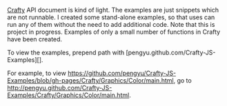 [Crafty](http://craftyjs.com) API document is kind of light. The examples are just snippets which are not runnable. I created some stand-alone examples, so that uses can run any of them without the need to add additional code. Note that this is project in progress. Examples of only a small number of functions in Crafty have been created.

To view the examples, prepend path with [pengyu.github.com/Crafty-JS-Examples][].

For example, to view <https://github.com/pengyu/Crafty-JS-Examples/blob/gh-pages/Crafty/Graphics/Color/main.html>, go to <http://pengyu.github.com/Crafty-JS-Examples/Crafty/Graphics/Color/main.html>.
